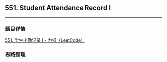 ## 551. Student Attendance Record I
---
### 题目详情

[551. 学生出勤记录 I - 力扣（LeetCode）](https://leetcode-cn.com/problems/student-attendance-record-i/)
### 思路整理

